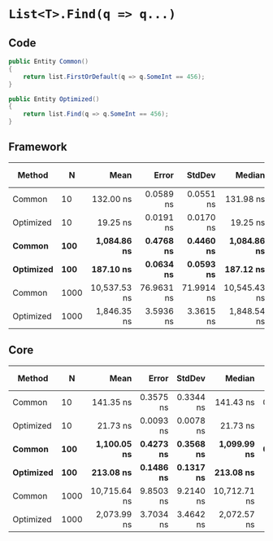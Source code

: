 # `List<T>.Find(q => q...)`

## Code
```csharp
public Entity Common()
{
    return list.FirstOrDefault(q => q.SomeInt == 456);
}

public Entity Optimized()
{
    return list.Find(q => q.SomeInt == 456);
}
```

## Framework
|    Method |    N |         Mean |      Error |     StdDev |       Median |  Gen 0 | Gen 1 | Gen 2 | Allocated |
|---------- |----- |-------------:|-----------:|-----------:|-------------:|-------:|------:|------:|----------:|
|    Common |   10 |    132.00 ns |  0.0589 ns |  0.0551 ns |    131.98 ns | 0.0083 |     - |     - |      40 B |
| Optimized |   10 |     19.25 ns |  0.0191 ns |  0.0170 ns |     19.25 ns |      - |     - |     - |         - |
|    **Common** |  **100** |  **1,084.86 ns** |  **0.4768 ns** |  **0.4460 ns** |  **1,084.86 ns** | **0.0076** |     **-** |     **-** |      **40 B** |
| **Optimized** |  **100** |    **187.10 ns** |  **0.0634 ns** |  **0.0593 ns** |    **187.12 ns** |      **-** |     **-** |     **-** |         **-** |
|    Common | 1000 | 10,537.53 ns | 76.9631 ns | 71.9914 ns | 10,545.43 ns |      - |     - |     - |      40 B |
| Optimized | 1000 |  1,846.35 ns |  3.5936 ns |  3.3615 ns |  1,848.54 ns |      - |     - |     - |         - |

## Core
|    Method |    N |         Mean |     Error |    StdDev |       Median |  Gen 0 | Gen 1 | Gen 2 | Allocated |
|---------- |----- |-------------:|----------:|----------:|-------------:|-------:|------:|------:|----------:|
|    Common |   10 |    141.35 ns | 0.3575 ns | 0.3344 ns |    141.43 ns | 0.0083 |     - |     - |      40 B |
| Optimized |   10 |     21.73 ns | 0.0093 ns | 0.0078 ns |     21.73 ns |      - |     - |     - |         - |
|    **Common** |  **100** |  **1,100.05 ns** | **0.4273 ns** | **0.3568 ns** |  **1,099.99 ns** | **0.0076** |     **-** |     **-** |      **40 B** |
| **Optimized** |  **100** |    **213.08 ns** | **0.1486 ns** | **0.1317 ns** |    **213.08 ns** |      **-** |     **-** |     **-** |         **-** |
|    Common | 1000 | 10,715.64 ns | 9.8503 ns | 9.2140 ns | 10,712.71 ns |      - |     - |     - |      40 B |
| Optimized | 1000 |  2,073.99 ns | 3.7034 ns | 3.4642 ns |  2,072.57 ns |      - |     - |     - |         - |
